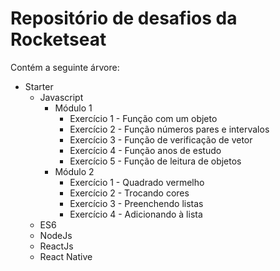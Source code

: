 # Repositório de desafios da Rocketseat

Contém a seguinte árvore:

- Starter
  - Javascript
    - Módulo 1
      - Exercício 1 - Função com um objeto
      - Exercício 2 - Função números pares e intervalos
      - Exercício 3 - Função de verificação de vetor
      - Exercício 4 - Função anos de estudo
      - Exercício 5 - Função de leitura de objetos
    - Módulo 2
      - Exercício 1 - Quadrado vermelho
      - Exercício 2 - Trocando cores
      - Exercício 3 - Preenchendo listas
      - Exercício 4 - Adicionando à lista
  - ES6
  - NodeJs
  - ReactJs
  - React Native
